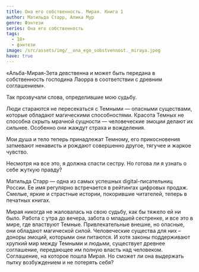 ```yaml
---
title: Она его собственность. Мирая. Книга 1
author: Матильда Старр, Алика Мур
genre: Фэнтези
series: Она его собственность
tags:
  - 18+
  - фэнтези
image: /src/assets/img/__ona_ego_sobstvennost._miraya.jpeg
have: true
---
```

«Альба-Мирая-Зета девственна и может быть передана в собственность господина Лаорра в соответствии с древним соглашением».

Так прозвучали слова, определившие мою судьбу.

Люди стараются не пересекаться с Темными — опасными существами, которые обладают магическими способностями. Красота Темных не способна скрыть мрачной сущности — человеческие эмоции делают их сильнее. Особенно они жаждут страха и вожделения.

Мои душа и тело теперь принадлежат Темному, его прикосновения затмевают ненависть и рождают совершенно другое, тягучее и жаркое чувство.

Несмотря на все это, я должна спасти сестру. Но готова ли я узнать о себе жуткую правду?

Матильда Старр — одна из самых успешных digital-писательниц России. Ее имя регулярно встречается в рейтингах цифровых продаж. Смелые, яркие и страстные истории, покорившие читателей, теперь в печатных книгах.

Мирая никогда не жаловалась на свою судьбу, как бы тяжело ей ни было. Работа с утра до вечера, забота о младшей сестренке, и все это в мире, где властвуют Темные. Привлекательные внешне, но опасные, они обладают магической силой. Человеческие существа для них – доноры эмоций, которыми они питаются. И хотя законы поддерживают хрупкий мир между Темными и людьми, существует древнее соглашение, передающее им полную власть над человеком. Соглашение, на которое пошла Мирая. Но сможет ли она выдержать пытку возбуждением и не потерять себя?
